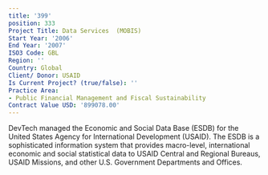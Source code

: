 ```yaml
---
title: '399'
position: 333
Project Title: Data Services  (MOBIS)
Start Year: '2006'
End Year: '2007'
ISO3 Code: GBL
Region: ''
Country: Global
Client/ Donor: USAID
Is Current Project? (true/false): ''
Practice Area:
- Public Financial Management and Fiscal Sustainability
Contract Value USD: '899078.00'
---
```


DevTech managed the Economic and Social Data Base (ESDB) for the United States Agency for International Development (USAID). The ESDB is a sophisticated information system that provides macro-level, international economic and social statistical data to USAID Central and Regional Bureaus, USAID Missions, and other U.S. Government Departments and Offices.